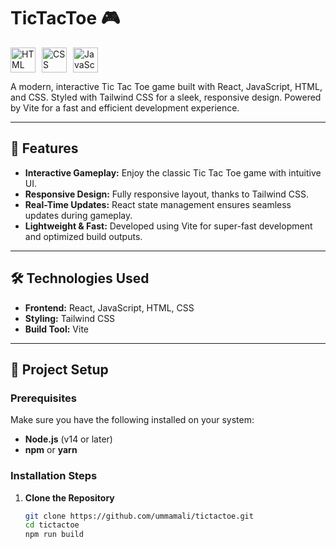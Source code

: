# TicTacToe 🎮
<div style="display: flex; gap: 10px;">
  <img src="https://img.icons8.com/color/80/000000/html-5.png" alt="HTML" width="40px"/>
  <img src="https://img.icons8.com/color/80/000000/css3.png" alt="CSS" width="40px"/>
  <img src="https://img.icons8.com/color/80/000000/javascript.png" alt="JavaScript" width="40px"/>
</div>

A modern, interactive Tic Tac Toe game built with React, JavaScript, HTML, and CSS. Styled with Tailwind CSS for a sleek, responsive design. Powered by Vite for a fast and efficient development experience.

---

## 🚀 Features

- **Interactive Gameplay:** Enjoy the classic Tic Tac Toe game with intuitive UI.
- **Responsive Design:** Fully responsive layout, thanks to Tailwind CSS.
- **Real-Time Updates:** React state management ensures seamless updates during gameplay.
- **Lightweight & Fast:** Developed using Vite for super-fast development and optimized build outputs.

---

## 🛠️ Technologies Used

- **Frontend:** React, JavaScript, HTML, CSS
- **Styling:** Tailwind CSS
- **Build Tool:** Vite

---

## 📂 Project Setup

### Prerequisites

Make sure you have the following installed on your system:

- **Node.js** (v14 or later)
- **npm** or **yarn**

### Installation Steps

1. **Clone the Repository**
   ```bash
   git clone https://github.com/ummamali/tictactoe.git
   cd tictactoe
   npm run build
   ```

